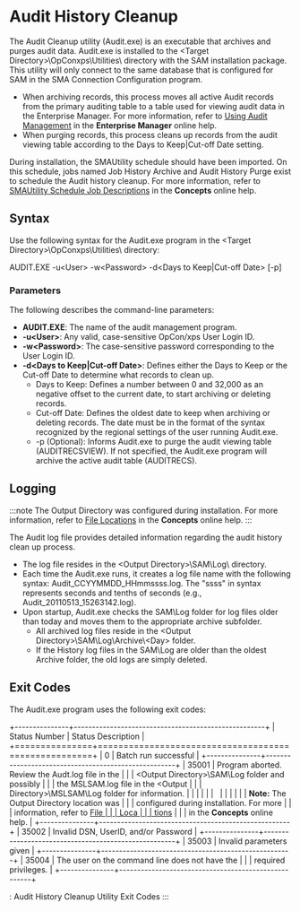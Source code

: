 # Audit History Cleanup

The Audit Cleanup utility (Audit.exe) is an executable that archives and
purges audit data. Audit.exe is installed to the \<Target
Directory\>\\OpConxps\\Utilities\\ directory with the SAM installation
package. This utility will only connect to the same database that is
configured for SAM in the SMA Connection Configuration program.

- When archiving records, this process moves all active Audit records
    from the primary auditing table to a table used for viewing audit
    data in the Enterprise Manager. For more information, refer to
    [Using Audit     Management](../../Files/UI/Enterprise-Manager/Using-Audit-Management.md)
     in the **Enterprise Manager** online help.
- When purging records, this process cleans up records from the audit
    viewing table according to the Days to Keep\|Cut-off Date setting.

During installation, the SMAUtility schedule should have been imported.
On this schedule, jobs named Job History Archive and Audit History Purge
exist to schedule the Audit history cleanup. For more information, refer
to [SMAUtility Schedule Job Descriptions](../../objects/schedules.md#smautility-schedule)
 in the **Concepts** online help.

## Syntax

Use the following syntax for the Audit.exe program in the \<Target
Directory\>\\OpConxps\\Utilities\\ directory:

AUDIT.EXE -u\<User\> -w\<Password\> -d\<Days to Keep\|Cut-off Date\>
\[-p\]

### Parameters

The following describes the command-line parameters:

- **AUDIT.EXE**: The name of the audit management program.
- **-u\<User\>**: Any valid, case-sensitive OpCon/xps User Login ID.
- **-w\<Password\>**: The case-sensitive password corresponding to the
    User Login ID.
- **-d\<Days to Keep\|Cut-off Date\>**: Defines either the Days to
    Keep or the Cut-off Date to determine what records to clean up.
  - Days to Keep: Defines a number between 0 and 32,000 as an
        negative offset to the current date, to start archiving or
        deleting records.
  - Cut-off Date: Defines the oldest date to keep when archiving or
        deleting records. The date must be in the format of the syntax
        recognized by the regional settings of the user running
        Audit.exe.
  - -p (Optional): Informs Audit.exe to purge the audit viewing
        table (AUDITRECSVIEW). If not specified, the Audit.exe program
        will archive the active audit table (AUDITRECS).

## Logging

:::note
The Output Directory was configured during installation. For more information, refer to [File Locations](../../file-locations.md) in the **Concepts** online help.
:::

The Audit log file provides detailed information regarding the audit
history clean up process.

- The log file resides in the \<Output Directory\>\\SAM\\Log\\
    directory.
- Each time the Audit.exe runs, it creates a log file name with the
    following syntax: Audit_CCYYMMDD_HHmmssss.log. The "ssss" in
    syntax represents seconds and tenths of seconds (e.g.,
    Audit_20110513_15263142.log).
- Upon startup, Audit.exe checks the SAM\\Log folder for log files
    older than today and moves them to the appropriate archive
    subfolder.
  - All archived log files reside in the \<Output
        Directory\>\\SAM\\Log\\Archive\\\<Day\> folder.
  - If the History log files in the SAM\\Log are older than the
        oldest Archive folder, the old logs are simply deleted.

## Exit Codes

The Audit.exe program uses the following exit codes:

+---------------+-----------------------------------------------------+
| Status Number | Status Description                                  |
+===============+=====================================================+
| 0             | Batch run successful                                |
+---------------+-----------------------------------------------------+
| 35001         | Program aborted. Review the Audt.log file in the    |
|               | \<Output Directory\>\\SAM\\Log folder and possibly  |
|               | the MSLSAM.log file in the \<Output                 |
|               | Directory\>\\MSLSAM\\Log folder for information.    |
|               |                                                     |
|               |                                                     |
|               |                                                     |
|               | **Note:** The Output Directory location was         |
|               | configured during installation. For more            |
|               | information, refer to [File                         | |               | Loca                                                |
|               | tions](../../reference/property-expressions-syntax.md) |
|               |  in the **Concepts** online help.             |
+---------------+-----------------------------------------------------+
| 35002         | Invalid DSN, UserID, and/or Password                |
+---------------+-----------------------------------------------------+
| 35003         | Invalid parameters given                            |
+---------------+-----------------------------------------------------+
| 35004         | The user on the command line does not have the      |
|               | required privileges.                                |
+---------------+-----------------------------------------------------+

: Audit History Cleanup Utility Exit Codes
:::
